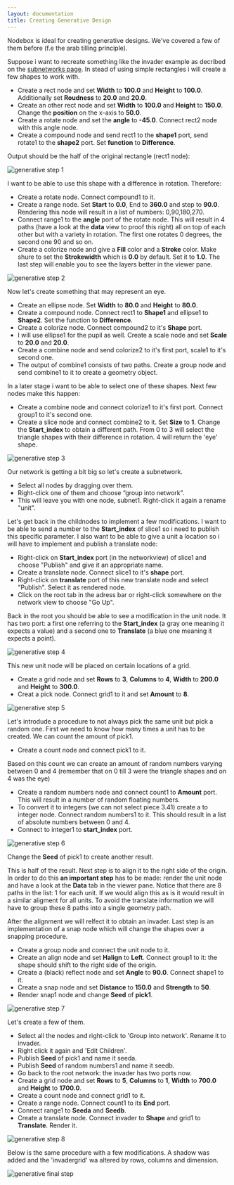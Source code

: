 ```yaml
---
layout: documentation
title: Creating Generative Design
---
```


Nodebox is ideal for creating generative designs. We've covered a few of them before (f.e the arab tilling principle). 

Suppose i want to recreate something like the invader example as decribed on the [subnetworks page](../concepts/subnetworks.html). In stead of using simple rectangles i will create a few shapes to work with.

* Create a rect node and set **Width** to **100.0** and **Height** to **100.0**. Additionally set **Roudness** to **20.0** and **20.0**.
* Create an other rect node and set **Width** to **100.0** and **Height** to **150.0**. Change the **position** on the x-axis to **50.0**.
* Create a rotate node and set the **angle** to **-45.0**. Connect rect2 node with this angle node.
* Create a compound node and send rect1 to the **shape1** port, send rotate1 to the **shape2** port. Set **function** to **Difference**.

Output should be the half of the original rectangle (rect1 node):

![generative step 1](generative-a.png)

I want to be able to use this shape with a difference in rotation. Therefore:

* Create a rotate node. Connect compound1 to it.
* Create a range node. Set **Start** to **0.0**, End to **360.0** and step to **90.0**. Rendering this node will result in a list of numbers: 0,90,180,270.
* Connect range1 to the **angle** port of the rotate node. This will result in 4 paths (have a look at the **data** view to proof this right) all on top of each other but with a variety in rotation. The first one rotates 0 degrees, the second one 90 and so on.
* Create a colorize node and give a **Fill** color and a **Stroke** color. Make shure to set the **Strokewidth** which is **0.0** by default. Set it to **1.0**. The last step will enable you to see the layers better in the viewer pane.

![generative step 2](generative-b.png)

Now let's create something that may represent an eye. 

* Create an ellipse node. Set **Width** to **80.0** and **Height** to **80.0**.
* Create a compound node. Connect rect1 to **Shape1** and ellipse1 to **Shape2**. Set the function to **Difference**.
* Create a colorize node. Connect compound2 to it's **Shape** port.
* I will use ellipse1 for the pupil as well. Create a scale node and set **Scale** to **20.0** and **20.0**.
* Create a combine node and send colorize2 to it's first port, scale1 to it's second one.
* The output of combine1 consists of two paths. Create a group node and send combine1 to it to create a geometry object.

In a later stage i want to be able to select one of these shapes. Next few nodes make this happen:

* Create a combine node and connect colorize1 to it's first port. Connect group1 to it's second one.
* Create a slice node and connect combine2 to it. Set **Size** to **1**. Change the **Start_index** to obtain a different path. From 0 to 3 will select the triangle shapes with their difference in rotation. 4 will return the 'eye' shape.

![generative step 3](generative-c.png)

Our network is getting a bit big so let's create a subnetwork.

* Select all nodes by dragging over them.
* Right-click one of them and choose “group into network”.
* This will leave you with one node, subnet1. Right-click it again a rename "unit".

Let's get back in the childnodes to implement a few modifications. I want to be able to send a number to the **Start_index** of slice1 so i need to publish this specific parameter. I also want to be able to give a unit a location so i will have to implement and publish a translate node:

* Right-click on **Start_index** port (in the networkview) of slice1 and choose "Publish" and give it an appropriate name.
* Create a translate node. Connect slice1 to it's **shape** port.
* Right-click on **translate** port of this new translate node and select "Publish". Select it as rendered node.
* Click on the root tab in the adress bar or right-click somewhere on the network view to choose "Go Up".

Back in the root you should be able to see a modification in the unit node. It has two port: a first one referring to the **Start_index** (a gray one meaning it expects a value) and a second one to **Translate** (a blue one meaning it expects a point).

![generative step 4](generative-d.png)

This new unit node will be placed on certain locations of a grid. 

* Create a grid node and set **Rows** to **3**, **Columns** to **4**, **Width** to **200.0** and **Height** to **300.0**.
* Creat a pick node. Connect grid1 to it and set **Amount** to **8**.

![generative step 5](generative-e.png)

Let's introdude a procedure to not always pick the same unit but pick a random one. First we need to know how many times a unit has to be created. We can count the amount of pick1.

* Create a count node and connect pick1 to it.

Based on this count we can create an amount of random numbers varying between 0 and 4 (remember that on 0 till 3 were the triangle shapes and on 4 was the eye)

* Create a random numbers node and connect count1 to **Amount** port. This will result in a number of random floating numbers.
* To convert it to integers (we can not select piece 3.41) create a to integer node. Connect random numbers1 to it. This should result in a list of absolute numbers between 0 and 4.
* Connect to integer1 to **start_index** port.

![generative step 6](generative-f.png)

Change the **Seed** of pick1 to create another result.

This is half of the result. Next step is to align it to the right side of the origin. In order to do this **an important step** has to be made: render the unit node and have a look at the **Data** tab in the viewer pane. Notice that there are 8 paths in the list: 1 for each unit. If we would align this as is it would result in a similar aligment for all units. To avoid the translate information we will have to group these 8 paths into a single geometry path. 

After the alignment we will relfect it to obtain an invader. Last step is an implementation of a snap node which will change the shapes over a snapping procedure.

* Create a group node and connect the unit node to it.
* Create an align node and set **Halign** to **Left**. Connect group1 to it: the shape should shift to the right side of the origin.
* Create a (black) reflect node and set **Angle** to **90.0**. Connect shape1 to it.
* Create a snap node and set **Distance** to **150.0** and **Strength** to **50**.
* Render snap1 node and change **Seed** of **pick1**.

![generative step 7](generative-g.png)

Let's create a few of them. 

* Select all the nodes and right-click to 'Group into network'. Rename it to invader.
* Right click it again and 'Edit Children'.
* Publish **Seed** of pick1 and name it seeda. 
* Publish **Seed** of random numbers1 and name it seedb.
* Go back to the root network: the invader has two ports now.
* Create a grid node and set **Rows** to **5**, **Columns** to **1**, **Width** to **700.0** and **Height** to **1700.0**.
* Create a count node and connect grid1 to it.
* Create a range node. Connect count1 to its **End** port.
* Connect range1 to **Seeda** and **Seedb**.
* Create a translate node. Connect invader to **Shape** and grid1 to **Translate**. Render it.

![generative step 8](generative-h.png)

Below is the same procedure with a few modifications. A shadow was added and the 'invadergrid' wa altered by rows, columns and dimension.

![generative final step](12_invaders.png)





